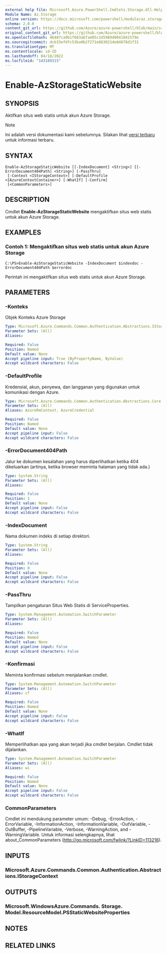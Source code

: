 ```yaml
---
external help file: Microsoft.Azure.PowerShell.Cmdlets.Storage.dll-Help.xml
Module Name: Az.Storage
online version: https://docs.microsoft.com/powershell/module/az.storage/enable-azstoragestaticwebsite
schema: 2.0.0
content_git_url: https://github.com/Azure/azure-powershell/blob/main/src/Storage/Storage.Management/help/Enable-AzStorageStaticWebsite.md
original_content_git_url: https://github.com/Azure/azure-powershell/blob/main/src/Storage/Storage.Management/help/Enable-AzStorageStaticWebsite.md
ms.openlocfilehash: 46487ca9b1f683a6fa405c1d5989d0041841579e
ms.sourcegitcommit: dcb33efdfc53ba0b2f271e883021de84878d1f31
ms.translationtype: MT
ms.contentlocale: id-ID
ms.lasthandoff: 04/18/2022
ms.locfileid: "143189315"
---
```

# Enable-AzStorageStaticWebsite

## SYNOPSIS
Aktifkan situs web statis untuk akun Azure Storage.

> [!NOTE]
>Ini adalah versi dokumentasi kami sebelumnya. Silakan lihat [versi terbaru](/powershell/module/az.storage/enable-azstoragestaticwebsite) untuk informasi terbaru.

## SYNTAX

```
Enable-AzStorageStaticWebsite [[-IndexDocument] <String>] [[-ErrorDocument404Path] <String>] [-PassThru]
 [-Context <IStorageContext>] [-DefaultProfile <IAzureContextContainer>] [-WhatIf] [-Confirm]
 [<CommonParameters>]
```

## DESCRIPTION
Cmdlet **Enable-AzStorageStaticWebsite** mengaktifkan situs web statis untuk akun Azure Storage.

## EXAMPLES

### Contoh 1: Mengaktifkan situs web statis untuk akun Azure Storage
```
C:\PS>Enable-AzStorageStaticWebsite -IndexDocument $indexdoc -ErrorDocument404Path $errordoc
```

Perintah ini mengaktifkan situs web statis untuk akun Azure Storage.

## PARAMETERS

### -Konteks
Objek Konteks Azure Storage

```yaml
Type: Microsoft.Azure.Commands.Common.Authentication.Abstractions.IStorageContext
Parameter Sets: (All)
Aliases:

Required: False
Position: Named
Default value: None
Accept pipeline input: True (ByPropertyName, ByValue)
Accept wildcard characters: False
```

### -DefaultProfile
Kredensial, akun, penyewa, dan langganan yang digunakan untuk komunikasi dengan Azure.

```yaml
Type: Microsoft.Azure.Commands.Common.Authentication.Abstractions.Core.IAzureContextContainer
Parameter Sets: (All)
Aliases: AzureRmContext, AzureCredential

Required: False
Position: Named
Default value: None
Accept pipeline input: False
Accept wildcard characters: False
```

### -ErrorDocument404Path
Jalur ke dokumen kesalahan yang harus diperlihatkan ketika 404 dikeluarkan (artinya, ketika browser meminta halaman yang tidak ada.)

```yaml
Type: System.String
Parameter Sets: (All)
Aliases:

Required: False
Position: 1
Default value: None
Accept pipeline input: False
Accept wildcard characters: False
```

### -IndexDocument
Nama dokumen indeks di setiap direktori.

```yaml
Type: System.String
Parameter Sets: (All)
Aliases:

Required: False
Position: 0
Default value: None
Accept pipeline input: False
Accept wildcard characters: False
```

### -PassThru
Tampilkan pengaturan Situs Web Statis di ServiceProperties.

```yaml
Type: System.Management.Automation.SwitchParameter
Parameter Sets: (All)
Aliases:

Required: False
Position: Named
Default value: None
Accept pipeline input: False
Accept wildcard characters: False
```

### -Konfirmasi
Meminta konfirmasi sebelum menjalankan cmdlet.

```yaml
Type: System.Management.Automation.SwitchParameter
Parameter Sets: (All)
Aliases: cf

Required: False
Position: Named
Default value: None
Accept pipeline input: False
Accept wildcard characters: False
```

### -WhatIf
Memperlihatkan apa yang akan terjadi jika cmdlet berjalan.
Cmdlet tidak dijalankan.

```yaml
Type: System.Management.Automation.SwitchParameter
Parameter Sets: (All)
Aliases: wi

Required: False
Position: Named
Default value: None
Accept pipeline input: False
Accept wildcard characters: False
```

### CommonParameters
Cmdlet ini mendukung parameter umum: -Debug, -ErrorAction, -ErrorVariable, -InformationAction, -InformationVariable, -OutVariable, -OutBuffer, -PipelineVariable, -Verbose, -WarningAction, and -WarningVariable. Untuk informasi selengkapnya, lihat about_CommonParameters (http://go.microsoft.com/fwlink/?LinkID=113216).

## INPUTS

### Microsoft.Azure.Commands.Common.Authentication.Abstractions.IStorageContext

## OUTPUTS

### Microsoft.WindowsAzure.Commands. Storage. Model.ResourceModel.PSStaticWebsiteProperties

## NOTES

## RELATED LINKS
